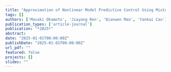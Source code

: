 ```yaml
---
title: "Approximation of Nonlinear Model Predictive Control Using Mixture Density Networks"
tags: []
authors: ['Masaki Okamoto', 'Jiayang Ren', 'Qianwen Mao', 'Yankai Cao']
publication_types: ['article-journal']
publication: "*2025*"
abstract: 
date: "2025-01-01T00:00:00Z"
publishDate: "2025-01-01T00:00:00Z"
url_pdf: ""
featured: false
projects: []
slides: ""
---
```

